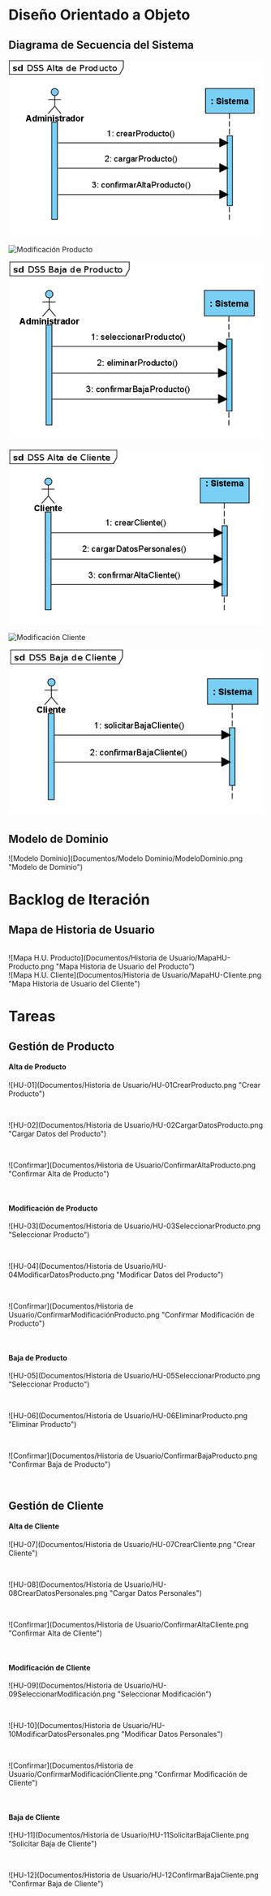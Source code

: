 # Diseño Orientado a Objeto

<h2>Diagrama de Secuencia del Sistema</h2>

![Alta Producto](Documentos/DSS/DSSAltaProducto.png "Alta de Producto")

![Modificación Producto](Documentos/DSS/DSSModificaciónProducto.png "Modificación del Producto")

![Baja Producto](Documentos/DSS/DSSBajaProducto.png "Baja de Producto")

![Alta Cliente](Documentos/DSS/DSSAltaCliente.png "Alta de Cliente")

![Modificación Cliente](Documentos/DSS/DSSModificaciónCliente.png "Modificación del Cliente")

![Baja Cliente](Documentos/DSS/DSSBajaCliente.png "Baja del Cliente")

<h2>Modelo de Dominio</h2>

![Modelo Dominio](Documentos/Modelo Dominio/ModeloDominio.png "Modelo de Dominio")

# Backlog de Iteración

<h2>Mapa de Historia de Usuario</h2>
<br>
![Mapa H.U. Producto](Documentos/Historia de Usuario/MapaHU-Producto.png "Mapa Historia de Usuario del Producto")
<br>
![Mapa H.U. Cliente](Documentos/Historia de Usuario/MapaHU-Cliente.png "Mapa Historia de Usuario del Cliente")

# Tareas
<h2>Gestión de Producto</h2>
<h4>Alta de Producto</h4>

![HU-01](Documentos/Historia de Usuario/HU-01CrearProducto.png "Crear Producto")

<br>

![HU-02](Documentos/Historia de Usuario/HU-02CargarDatosProducto.png "Cargar Datos del Producto")

<br>

![Confirmar](Documentos/Historia de Usuario/ConfirmarAltaProducto.png "Confirmar Alta de Producto")

<br>

<h4>Modificación de Producto</h4>

![HU-03](Documentos/Historia de Usuario/HU-03SeleccionarProducto.png "Seleccionar Producto")

<br>

![HU-04](Documentos/Historia de Usuario/HU-04ModificarDatosProducto.png "Modificar Datos del Producto")

<br>

![Confirmar](Documentos/Historia de Usuario/ConfirmarModificaciónProducto.png "Confirmar Modificación de Producto")

<br>

<h4>Baja de Producto</h4>

![HU-05](Documentos/Historia de Usuario/HU-05SeleccionarProducto.png "Seleccionar Producto")

<br>

![HU-06](Documentos/Historia de Usuario/HU-06EliminarProducto.png "Eliminar Producto")

<br>

![Confirmar](Documentos/Historia de Usuario/ConfirmarBajaProducto.png "Confirmar Baja de Producto")

<br>

<h2>Gestión de Cliente</h2>

<h4>Alta de Cliente</h4>

![HU-07](Documentos/Historia de Usuario/HU-07CrearCliente.png "Crear Cliente")

<br>

![HU-08](Documentos/Historia de Usuario/HU-08CrearDatosPersonales.png "Cargar Datos Personales")

<br>

![Confirmar](Documentos/Historia de Usuario/ConfirmarAltaCliente.png "Confirmar Alta de Cliente")

<br>

<h4>Modificación de Cliente</h4>

![HU-09](Documentos/Historia de Usuario/HU-09SeleccionarModificación.png "Seleccionar Modificación")

<br>

![HU-10](Documentos/Historia de Usuario/HU-10ModificarDatosPersonales.png "Modificar Datos Personales")

<br>

![Confirmar](Documentos/Historia de Usuario/ConfirmarModificaciónCliente.png "Confirmar Modificación de Cliente")

<br>

<h4>Baja de Cliente</h4>

![HU-11](Documentos/Historia de Usuario/HU-11SolicitarBajaCliente.png "Solicitar Baja de Cliente")

<br>

![HU-12](Documentos/Historia de Usuario/HU-12ConfirmarBajaCliente.png "Confirmar Baja de Cliente")

<br>
